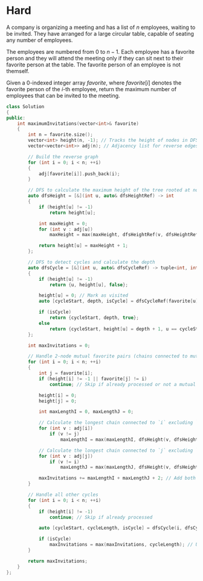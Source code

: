 # Hard

A company is organizing a meeting and has a list of $n$ employees, waiting to be invited. They have arranged for a large circular table, capable of seating any number of employees.

The employees are numbered from $0$ to $n - 1$. Each employee has a favorite person and they will attend the meeting only if they can sit next to their favorite person at the table. The favorite person of an employee is not themself.

Given a 0-indexed integer array $favorite$, where $favorite[i]$ denotes the favorite person of the $i$-th employee, return the maximum number of employees that can be invited to the meeting.

```cpp
class Solution 
{
public:
    int maximumInvitations(vector<int>& favorite) 
    {
        int n = favorite.size();
        vector<int> height(n, -1); // Tracks the height of nodes in DFS
        vector<vector<int>> adj(n); // Adjacency list for reverse edges

        // Build the reverse graph
        for (int i = 0; i < n; ++i)
        {
            adj[favorite[i]].push_back(i);
        }

        // DFS to calculate the maximum height of the tree rooted at node `u`
        auto dfsHeight = [&](int u, auto& dfsHeightRef) -> int 
        {
            if (height[u] != -1)
                return height[u];

            int maxHeight = 0;
            for (int v : adj[u])
                maxHeight = max(maxHeight, dfsHeightRef(v, dfsHeightRef));

            return height[u] = maxHeight + 1;
        };

        // DFS to detect cycles and calculate the depth
        auto dfsCycle = [&](int u, auto& dfsCycleRef) -> tuple<int, int, bool> 
        {
            if (height[u] != -1)
                return {u, height[u], false};

            height[u] = 0; // Mark as visited
            auto [cycleStart, depth, isCycle] = dfsCycleRef(favorite[u], dfsCycleRef);

            if (isCycle)
                return {cycleStart, depth, true};
            else
                return {cycleStart, height[u] = depth + 1, u == cycleStart};
        };

        int maxInvitations = 0;

        // Handle 2-node mutual favorite pairs (chains connected to mutual pairs)
        for (int i = 0; i < n; ++i)
        {
            int j = favorite[i];
            if (height[i] != -1 || favorite[j] != i)
                continue; // Skip if already processed or not a mutual favorite pair

            height[i] = 0;
            height[j] = 0;

            int maxLengthI = 0, maxLengthJ = 0;

            // Calculate the longest chain connected to `i` excluding `j`
            for (int v : adj[i])
                if (v != j)
                    maxLengthI = max(maxLengthI, dfsHeight(v, dfsHeight));

            // Calculate the longest chain connected to `j` excluding `i`
            for (int v : adj[j])
                if (v != i)
                    maxLengthJ = max(maxLengthJ, dfsHeight(v, dfsHeight));

            maxInvitations += maxLengthI + maxLengthJ + 2; // Add both chains and the pair
        }

        // Handle all other cycles
        for (int i = 0; i < n; ++i)
        {
            if (height[i] != -1)
                continue; // Skip if already processed

            auto [cycleStart, cycleLength, isCycle] = dfsCycle(i, dfsCycle);

            if (isCycle)
                maxInvitations = max(maxInvitations, cycleLength); // Update maximum invitations
        }

        return maxInvitations;
    }
};
```
